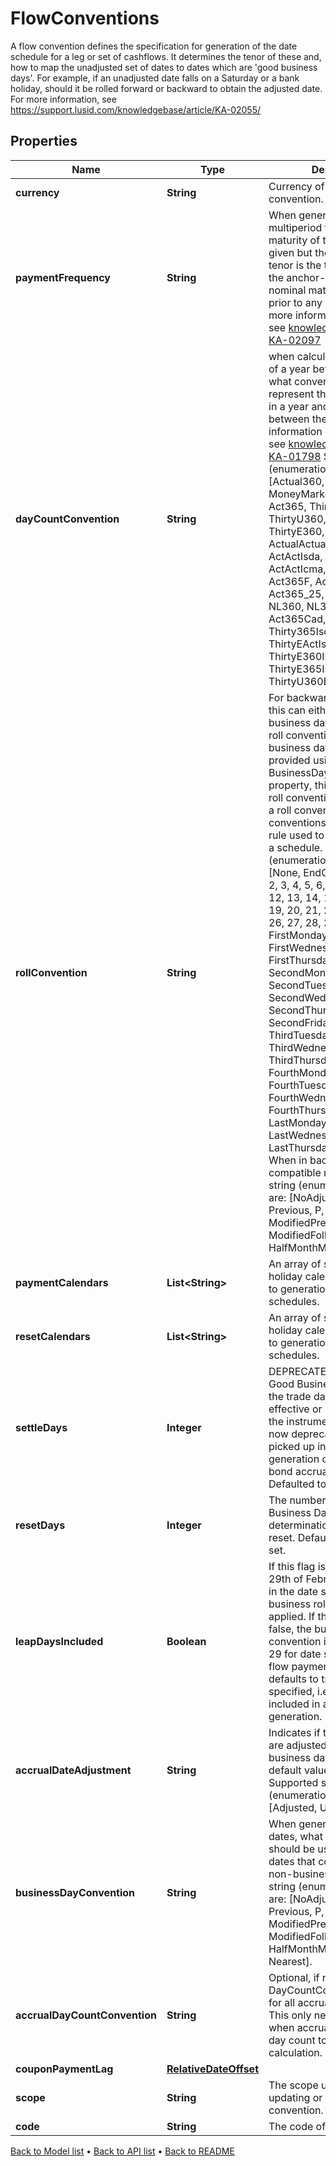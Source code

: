 

# FlowConventions

A flow convention defines the specification for generation of the date schedule for a leg or set of cashflows.  It determines the tenor of these and, how to map the unadjusted set of dates to dates which are 'good business  days'. For example, if an unadjusted date falls on a Saturday or a bank holiday, should it be rolled forward  or backward to obtain the adjusted date.  For more information, see https://support.lusid.com/knowledgebase/article/KA-02055/

## Properties

| Name | Type | Description | Notes |
|------------ | ------------- | ------------- | -------------|
|**currency** | **String** | Currency of the flow convention. |  |
|**paymentFrequency** | **String** | When generating a multiperiod flow, or when the maturity of the flow is not given but the start date is,  the tenor is the time-step from the anchor-date to the nominal maturity of the flow prior to any adjustment.    For more information on tenors, see [knowledge base article KA-02097](https://support.lusid.com/knowledgebase/article/KA-02097) |  |
|**dayCountConvention** | **String** | when calculating the fraction of a year between two dates, what convention is used to represent the number of days in a year  and difference between them.  For more information on day counts, see [knowledge base article KA-01798](https://support.lusid.com/knowledgebase/article/KA-01798)     Supported string (enumeration) values are: [Actual360, Act360, MoneyMarket, Actual365, Act365, Thirty360, ThirtyU360, Bond, ThirtyE360, EuroBond, ActualActual, ActAct, ActActIsda, ActActIsma, ActActIcma, OneOne, Act364, Act365F, Act365L, Act365_25, Act252, Bus252, NL360, NL365, ActActAFB, Act365Cad, ThirtyActIsda, Thirty365Isda, ThirtyEActIsda, ThirtyE360Isda, ThirtyE365Isda, ThirtyU360EOM]. |  |
|**rollConvention** | **String** | For backward compatibility, this can either specify a business day convention or a roll convention. If the business  day convention is provided using the BusinessDayConvention property, this must be a valid roll convention.     When used as a roll convention:  The conventions specifying the rule used to generate dates in a schedule.    Supported string (enumeration) values are: [None, EndOfMonth, IMM, 1, 2, 3, 4, 5, 6, 7, 8, 9, 10, 11, 12, 13, 14, 15, 16, 17, 18, 19, 20, 21, 22, 23, 24, 25, 26, 27, 28, 29, 30, FirstMonday, FirstTuesday, FirstWednesday, FirstThursday, FirstFriday, SecondMonday, SecondTuesday, SecondWednesday, SecondThursday, SecondFriday, ThirdMonday, ThirdTuesday, ThirdWednesday, ThirdThursday, ThirdFriday, FourthMonday, FourthTuesday, FourthWednesday, FourthThursday, FourthFriday, LastMonday, LastTuesday, LastWednesday, LastThursday, LastFriday].     When in backward compatible mode:  Supported string (enumeration) values are: [NoAdjustment, None, Previous, P, Following, F, ModifiedPrevious, MP, ModifiedFollowing, MF, HalfMonthModifiedFollowing]. |  |
|**paymentCalendars** | **List&lt;String&gt;** | An array of strings denoting holiday calendars that apply to generation of payment schedules. |  |
|**resetCalendars** | **List&lt;String&gt;** | An array of strings denoting holiday calendars that apply to generation of reset schedules. |  |
|**settleDays** | **Integer** | DEPRECATED  Number of Good Business Days between the trade date and the effective or settlement date of the instrument.  This field is now deprecated and not picked up in schedule generation or adjustment to bond accrual start date. Defaulted to 0 if not set. |  [optional] |
|**resetDays** | **Integer** | The number of Good Business Days between determination and payment of reset. Defaulted to 0 if not set. |  [optional] |
|**leapDaysIncluded** | **Boolean** | If this flag is set to true, the 29th of February is included in the date schedule when the business roll convention is applied.  If this flag is set to false, the business roll convention ignores February 29 for date schedules, cash flow payments etc.  This flag defaults to true if not specified, i.e., leap days are included in a date schedule generation. |  [optional] |
|**accrualDateAdjustment** | **String** | Indicates if the accrual dates are adjusted using the business day convention. The default value is &#39;Adjusted&#39;.    Supported string (enumeration) values are: [Adjusted, Unadjusted]. |  [optional] |
|**businessDayConvention** | **String** | When generating a set of dates, what convention should be used for adjusting dates that coincide with a non-business day.    Supported string (enumeration) values are: [NoAdjustment, None, Previous, P, Following, F, ModifiedPrevious, MP, ModifiedFollowing, MF, HalfMonthModifiedFollowing, Nearest]. |  [optional] |
|**accrualDayCountConvention** | **String** | Optional, if not set the main DayCountConvention is used for all accrual calculations.  This only needs to be set when accrual uses a different day count to the coupon calculation. |  [optional] |
|**couponPaymentLag** | [**RelativeDateOffset**](RelativeDateOffset.md) |  |  [optional] |
|**scope** | **String** | The scope used when updating or inserting the convention. |  [optional] |
|**code** | **String** | The code of the convention. |  [optional] |



[Back to Model list](../README.md#documentation-for-models) &#8226; [Back to API list](../README.md#documentation-for-api-endpoints) &#8226; [Back to README](../README.md)


